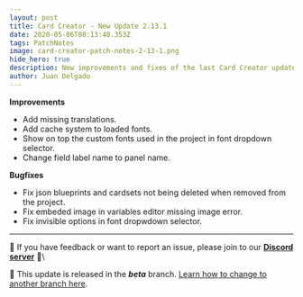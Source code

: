 ```yaml
---
layout: post
title: Card Creator - New Update 2.13.1
date: 2020-05-06T08:13:48.353Z
tags: PatchNotes
image: card-creator-patch-notes-2-13-1.png
hide_hero: true
description: New improvements and fixes of the last Card Creator update!
author: Juan Delgado
---
```



**Improvements**

* Add missing translations.
* Add cache system to loaded fonts.
* Show on top the custom fonts used in the project in font dropdown selector.
* Change field label name to panel name.



**Bugfixes**

* Fix json blueprints and cardsets not being deleted when removed from the project.
* Fix embeded image in variables editor missing image error.
* Fix invisible options in font dropwdown selector.


---

📌 If you have feedback or want to report an issue, please join to our **[Discord server](http://discord.gg/pixelatto)** 💬\

📌 This update is released in the ***beta*** branch. [Learn how to change to another branch here](/blog/beta-and-legacy-versions).